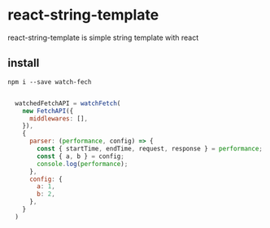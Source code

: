 # react-string-template
react-string-template is simple string template with react

## install
`npm i --save watch-fech`


``` js

  watchedFetchAPI = watchFetch(
    new FetchAPI({
      middlewares: [],
    }),
    {
      parser: (performance, config) => {
        const { startTime, endTime, request, response } = performance;
        const { a, b } = config;
        console.log(performance);
      },
      config: {
        a: 1,
        b: 2,
      },
    }
  )

```

